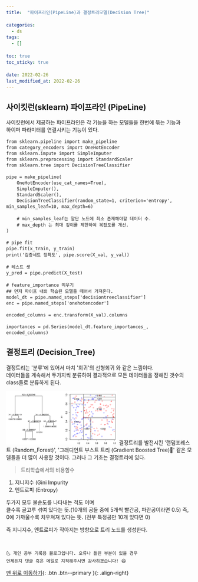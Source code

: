 ```yaml
---
title:  "파이프라인(PipeLine)과 결정트리모델(Decision Tree)"

categories:
  - ds
tags:
  - []

toc: true
toc_sticky: true

date: 2022-02-26
last_modified_at: 2022-02-26
---
```


## 사이킷런(sklearn) 파이프라인 (PipeLine)
사이킷런에서 제공하는 파이프라인은 각 기능을 하는 모델들을 한번에 묶는 기능과  
하이퍼 파라미터를 연결시키는 기능이 있다.

~~~
from sklearn.pipeline import make_pipeline
from category_encoders import OneHotEncoder
from sklearn.impute import SimpleImputer
from sklearn.preprocessing import StandardScaler
from sklearn.tree import DecisionTreeClassifier

pipe = make_pipeline(
    OneHotEncoder(use_cat_names=True),  
    SimpleImputer(),
    StandardScaler(),
    DecisionTreeClassifier(random_state=1, criterion='entropy', min_samples_leaf=10, max_depth=6)

    # min_samples_leaf는 말단 노드에 최소 존재해야할 데이터 수.
    # max_depth 는 최대 깊이를 제한하여 복잡도를 개선.
)

# pipe fit
pipe.fit(x_train, y_train)
print('검증세트 정확도', pipe.score(X_val, y_val))

# 테스트 셋
y_pred = pipe.predict(X_test)

# feature_importance 띄우기
## 먼저 파이프 내의 학습된 모델들 떼어서 가져온다.
model_dt = pipe.named_steps['decisiontreeclassifier']
enc = pipe.named_steps['onehotencoder']

encoded_columns = enc.transform(X_val).columns

importances = pd.Series(model_dt.feature_importances_, encoded_columns)
~~~

## 결정트리 (Decision_Tree)
결정트리는 '분류'에 있어서 마치 '회귀'의 선형회귀 와 같은 느낌이다.  
데이터들을 계속해서 두가지씩 분류하여 결과적으로 모든 데이터들을 정해진 갯수의 class들로 분류하게 된다.  

<img src="/assets/images/source_22.png" width="60%" height="60%" title="제목" alt="아무거나"/>  
결정트리를 발전시킨  
'랜덤포레스트 (Random_Forest)',  
'그래디언트 부스트 트리 (Gradient Boosted Tree)'  
같은 모델들을 더 많이 사용할 것이다.  
그러나 그 기초는 결정트리에 있다.  

> 트리학습에서의 비용함수

1. 지니지수 (Gini Impurity
2. 엔트로피 (Entropy)  

두가지 모두 불순도를 나타내는 척도 이며  
클수록 골고루 섞여 있다는 뜻.(10개의 공들 중에 5개씩 빨간공, 파란공이라면 0.5)
즉, 0에 가까울수록 치우쳐져 있다는 뜻. (전부 특정공만 10개 있다면 0)  

즉 지니지수, 엔트로피가 작아지는 방향으로 트리 노드를 생성한다.  



<br>

    🌜 개인 공부 기록용 블로그입니다. 오류나 틀린 부분이 있을 경우
    언제든지 댓글 혹은 메일로 지적해주시면 감사하겠습니다! 😄

[맨 위로 이동하기](#){: .btn .btn--primary }{: .align-right}
